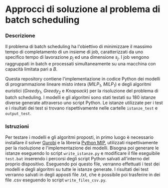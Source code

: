# Approcci di soluzione al problema di batch scheduling

### Descrizione
Il problema di batch scheduling ha l'obiettivo di minimizzare il massimo tempo di completamento di un insieme di job, caratterizzati da uno specifico tempo di 
lavorazione *p<sub>j</sub>* ed una dimensione *s<sub>j</sub>*. I job vengono raggruppati in batch e processati simultaneamente su una macchina con capacità limitata pari a *B*.

Questa repository contiene l'implementazione in codice Python dei modelli di programmazione lineare misto intera (*MILP<sub>1</sub>*, *MILP<sub>1</sub>*) e degli algoritmi euristici (*Greedy<sub>1</sub>*, *Greedy<sub>2</sub>* e *Knapsack*) per la risoluzione del problema di batch scheduling. 
I modelli e gli algoritmi sono stati testati su 180 istanze diverse generate attraverso uno script Python. Le istanze utilizzate per i test e i risultati dei test si trovano 
rispettivamente nelle cartelle `istanze_test` e `output_test`.

### Istruzioni
Per testare i modelli e gli algoritmi proposti,  in primo luogo è necessario installare il solver [Gurobi](https://www.gurobi.com/downloads/) e la libreria [Python MIP](https://www.python-mip.com/), utilizzati rispettivamente per la risoluzione e l'implementazione dei modelli.
Bisogna poi generare le istanze eseguendo lo script `write_istanze.py` e modificare il file eseguibile `test.bat` inserendo i percorsi degli script Python salvati all'interno del proprio dispositivo. Eseguendo poi questo file, verranno effettuati i test dei modelli e degli algoritmi su tutte le istanze generate.
I risultati dei test verranno salvati in degli apposti file .txt, che è possibile poi trasferire in dei file .csv eseguendo lo script `write_files_csv.py`.
